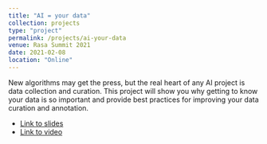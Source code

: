 ```yaml
---
title: "AI = your data"
collection: projects
type: "project"
permalink: /projects/ai-your-data
venue: Rasa Summit 2021
date: 2021-02-08
location: "Online"
---
```


New algorithms may get the press, but the real heart of any AI project is data collection and curation. This project will show you why getting to know your data is so important and provide best practices for improving your data curation and annotation.

* [Link to slides](http://www.rctatman.com/files/Tatman_2021_AIisYourData.pdf)
* [Link to video](https://www.youtube.com/watch?v=sz5wuMini4I)

